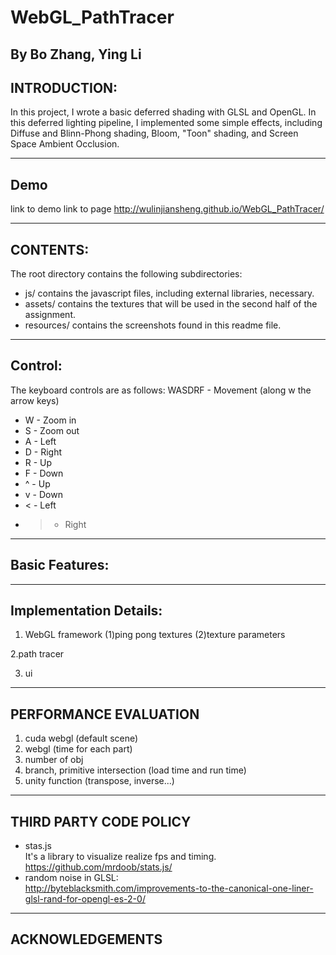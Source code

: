 WebGL_PathTracer
================

By Bo Zhang, Ying Li
-------------------------------------------------------------------------------
INTRODUCTION:
-------------------------------------------------------------------------------
In this project, I wrote a basic deferred shading with GLSL and OpenGL. In this deferred lighting pipeline, I implemented some simple effects, including Diffuse and Blinn-Phong shading, Bloom, "Toon" shading, and Screen Space Ambient Occlusion.

-------------------------------------------------------------------------------
Demo
-------------------------------------------------------------------------------
link to demo
link to page
http://wulinjiansheng.github.io/WebGL_PathTracer/

-------------------------------------------------------------------------------
CONTENTS:
-------------------------------------------------------------------------------
The root directory contains the following subdirectories:
	
* js/ contains the javascript files, including external libraries, necessary.
* assets/ contains the textures that will be used in the second half of the
  assignment.
* resources/ contains the screenshots found in this readme file.

-------------------------------------------------------------------------------
Control:
-------------------------------------------------------------------------------
The keyboard controls are as follows:
WASDRF - Movement (along w the arrow keys)
* W - Zoom in
* S - Zoom out
* A - Left
* D - Right
* R - Up
* F - Down
* ^ - Up
* v - Down
* < - Left
* > - Right

-------------------------------------------------------------------------------
Basic Features:
-------------------------------------------------------------------------------


-------------------------------------------------------------------------------
Implementation Details:
-------------------------------------------------------------------------------
1. WebGL framework
(1)ping pong textures
(2)texture parameters

2.path tracer


3. ui

-------------------------------------------------------------------------------
PERFORMANCE EVALUATION
-------------------------------------------------------------------------------
1. cuda webgl (default scene)
2. webgl (time for each part)
3. number of obj 
4. branch, primitive intersection (load time and run time)
5. unity function (transpose, inverse...)

-------------------------------------------------------------------------------
THIRD PARTY CODE POLICY
-------------------------------------------------------------------------------
* stas.js  
It's a library to visualize realize fps and timing.  
https://github.com/mrdoob/stats.js/
* random noise in GLSL:  
http://byteblacksmith.com/improvements-to-the-canonical-one-liner-glsl-rand-for-opengl-es-2-0/

-------------------------------------------------------------------------------
ACKNOWLEDGEMENTS
-------------------------------------------------------------------------------
